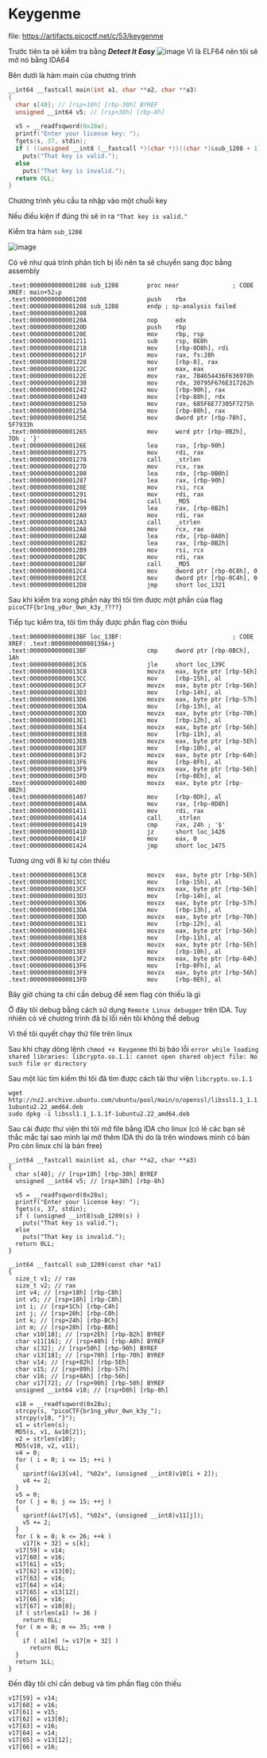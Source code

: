 # Keygenme
file: https://artifacts.picoctf.net/c/53/keygenme

Trước tiên ta sẽ kiểm tra bằng ***Detect It Easy***
![image](https://hackmd.io/_uploads/HyrUvJnv0.png)
Vì là ELF64 nên tôi sẽ mở nó bằng IDA64

Bên dưới là hàm main của chương trình

```c =
__int64 __fastcall main(int a1, char **a2, char **a3)
{
  char s[40]; // [rsp+10h] [rbp-30h] BYREF
  unsigned __int64 v5; // [rsp+38h] [rbp-8h]

  v5 = __readfsqword(0x28u);
  printf("Enter your license key: ");
  fgets(s, 37, stdin);
  if ( ((unsigned __int8 (__fastcall *)(char *))((char *)&sub_1208 + 1))(s) )
    puts("That key is valid.");
  else
    puts("That key is invalid.");
  return 0LL;
}
```
Chương trình yêu cầu ta nhập vào một chuỗi key

Nếu điều kiện if đúng thì sẽ in ra `"That key is valid."`

Kiểm tra hàm `sub_1208` 

![image](https://hackmd.io/_uploads/rks3hJhPR.png)

Có vẻ như quá trình phân tích bị lỗi nên ta sẽ chuyển sang đọc bằng assembly 
```
.text:0000000000001208 sub_1208        proc near               ; CODE XREF: main+52↓p
.text:0000000000001208                 push    rbx
.text:0000000000001208 sub_1208        endp ; sp-analysis failed
.text:0000000000001208
.text:000000000000120A                 nop     edx
.text:000000000000120D                 push    rbp
.text:000000000000120E                 mov     rbp, rsp
.text:0000000000001211                 sub     rsp, 0E0h
.text:0000000000001218                 mov     [rbp-0D8h], rdi
.text:000000000000121F                 mov     rax, fs:28h
.text:0000000000001228                 mov     [rbp-8], rax
.text:000000000000122C                 xor     eax, eax
.text:000000000000122E                 mov     rax, 7B4654436F636970h
.text:0000000000001238                 mov     rdx, 30795F676E317262h
.text:0000000000001242                 mov     [rbp-90h], rax
.text:0000000000001249                 mov     [rbp-88h], rdx
.text:0000000000001250                 mov     rax, 6B5F6E77305F7275h
.text:000000000000125A                 mov     [rbp-80h], rax
.text:000000000000125E                 mov     dword ptr [rbp-78h], 5F7933h
.text:0000000000001265                 mov     word ptr [rbp-0B2h], 7Dh ; '}'
.text:000000000000126E                 lea     rax, [rbp-90h]
.text:0000000000001275                 mov     rdi, rax
.text:0000000000001278                 call    _strlen
.text:000000000000127D                 mov     rcx, rax
.text:0000000000001280                 lea     rdx, [rbp-0B0h]
.text:0000000000001287                 lea     rax, [rbp-90h]
.text:000000000000128E                 mov     rsi, rcx
.text:0000000000001291                 mov     rdi, rax
.text:0000000000001294                 call    _MD5
.text:0000000000001299                 lea     rax, [rbp-0B2h]
.text:00000000000012A0                 mov     rdi, rax
.text:00000000000012A3                 call    _strlen
.text:00000000000012A8                 mov     rcx, rax
.text:00000000000012AB                 lea     rdx, [rbp-0A0h]
.text:00000000000012B2                 lea     rax, [rbp-0B2h]
.text:00000000000012B9                 mov     rsi, rcx
.text:00000000000012BC                 mov     rdi, rax
.text:00000000000012BF                 call    _MD5
.text:00000000000012C4                 mov     dword ptr [rbp-0C8h], 0
.text:00000000000012CE                 mov     dword ptr [rbp-0C4h], 0
.text:00000000000012D8                 jmp     short loc_1321
```
Sau khi kiểm tra xong phần này thì tôi tìm được một phần của flag `picoCTF{br1ng_y0ur_0wn_k3y_????}`

Tiếp tục kiểm tra, tôi tìm thấy được phần flag còn thiếu 
```
.text:00000000000013BF loc_13BF:                               ; CODE XREF: .text:000000000000139A↑j
.text:00000000000013BF                 cmp     dword ptr [rbp-0BCh], 1Ah
.text:00000000000013C6                 jle     short loc_139C
.text:00000000000013C8                 movzx   eax, byte ptr [rbp-5Eh]
.text:00000000000013CC                 mov     [rbp-15h], al
.text:00000000000013CF                 movzx   eax, byte ptr [rbp-56h]
.text:00000000000013D3                 mov     [rbp-14h], al
.text:00000000000013D6                 movzx   eax, byte ptr [rbp-57h]
.text:00000000000013DA                 mov     [rbp-13h], al
.text:00000000000013DD                 movzx   eax, byte ptr [rbp-70h]
.text:00000000000013E1                 mov     [rbp-12h], al
.text:00000000000013E4                 movzx   eax, byte ptr [rbp-56h]
.text:00000000000013E8                 mov     [rbp-11h], al
.text:00000000000013EB                 movzx   eax, byte ptr [rbp-5Eh]
.text:00000000000013EF                 mov     [rbp-10h], al
.text:00000000000013F2                 movzx   eax, byte ptr [rbp-64h]
.text:00000000000013F6                 mov     [rbp-0Fh], al
.text:00000000000013F9                 movzx   eax, byte ptr [rbp-56h]
.text:00000000000013FD                 mov     [rbp-0Eh], al
.text:0000000000001400                 movzx   eax, byte ptr [rbp-0B2h]
.text:0000000000001407                 mov     [rbp-0Dh], al
.text:000000000000140A                 mov     rax, [rbp-0D8h]
.text:0000000000001411                 mov     rdi, rax
.text:0000000000001414                 call    _strlen
.text:0000000000001419                 cmp     rax, 24h ; '$'
.text:000000000000141D                 jz      short loc_1426
.text:000000000000141F                 mov     eax, 0
.text:0000000000001424                 jmp     short loc_1475
```

Tương ứng với 8 kí tự còn thiếu 
```
.text:00000000000013C8                 movzx   eax, byte ptr [rbp-5Eh]
.text:00000000000013CC                 mov     [rbp-15h], al
.text:00000000000013CF                 movzx   eax, byte ptr [rbp-56h]
.text:00000000000013D3                 mov     [rbp-14h], al
.text:00000000000013D6                 movzx   eax, byte ptr [rbp-57h]
.text:00000000000013DA                 mov     [rbp-13h], al
.text:00000000000013DD                 movzx   eax, byte ptr [rbp-70h]
.text:00000000000013E1                 mov     [rbp-12h], al
.text:00000000000013E4                 movzx   eax, byte ptr [rbp-56h]
.text:00000000000013E8                 mov     [rbp-11h], al
.text:00000000000013EB                 movzx   eax, byte ptr [rbp-5Eh]
.text:00000000000013EF                 mov     [rbp-10h], al
.text:00000000000013F2                 movzx   eax, byte ptr [rbp-64h]
.text:00000000000013F6                 mov     [rbp-0Fh], al
.text:00000000000013F9                 movzx   eax, byte ptr [rbp-56h]
.text:00000000000013FD                 mov     [rbp-0Eh], al
```
Bây giờ chúng ta chỉ cần debug để xem flag còn thiếu là gì 

Ở đây tôi debug bằng cách sử dụng `Remote Linux debugger` trên IDA. Tuy nhiên có vẻ chương trình đã bị lỗi nên tôi không thể debug 

Vì thế tôi quyết chạy thử file trên linux 

Sau khi chạy dòng lệnh `chmod +x Keygenme` thì bị báo lỗi
`error while loading shared libraries: libcrypto.so.1.1: cannot open shared object file: No such file or directory`

Sau một lúc tìm kiếm thì tôi đã tìm được cách tải thư viện `libcrypto.so.1.1`
```
wget http://nz2.archive.ubuntu.com/ubuntu/pool/main/o/openssl/libssl1.1_1.1.1f-1ubuntu2.22_amd64.deb
sudo dpkg -i libssl1.1_1.1.1f-1ubuntu2.22_amd64.deb
```

Sau cài được thư viện thì tôi mở file bằng IDA cho linux (có lẽ các bạn sẽ thắc mắc tại sao mình lại mở thêm IDA thì do là trên windows mình có bản Pro còn linux chỉ là bản free)

```c=
__int64 __fastcall main(int a1, char **a2, char **a3)
{
  char s[40]; // [rsp+10h] [rbp-30h] BYREF
  unsigned __int64 v5; // [rsp+38h] [rbp-8h]

  v5 = __readfsqword(0x28u);
  printf("Enter your license key: ");
  fgets(s, 37, stdin);
  if ( (unsigned __int8)sub_1209(s) )
    puts("That key is valid.");
  else
    puts("That key is invalid.");
  return 0LL;
}
```
```c=
__int64 __fastcall sub_1209(const char *a1)
{
  size_t v1; // rax
  size_t v2; // rax
  int v4; // [rsp+18h] [rbp-C8h]
  int v5; // [rsp+18h] [rbp-C8h]
  int i; // [rsp+1Ch] [rbp-C4h]
  int j; // [rsp+20h] [rbp-C0h]
  int k; // [rsp+24h] [rbp-BCh]
  int m; // [rsp+28h] [rbp-B8h]
  char v10[18]; // [rsp+2Eh] [rbp-B2h] BYREF
  char v11[16]; // [rsp+40h] [rbp-A0h] BYREF
  char s[32]; // [rsp+50h] [rbp-90h] BYREF
  char v13[18]; // [rsp+70h] [rbp-70h] BYREF
  char v14; // [rsp+82h] [rbp-5Eh]
  char v15; // [rsp+89h] [rbp-57h]
  char v16; // [rsp+8Ah] [rbp-56h]
  char v17[72]; // [rsp+90h] [rbp-50h] BYREF
  unsigned __int64 v18; // [rsp+D8h] [rbp-8h]

  v18 = __readfsqword(0x28u);
  strcpy(s, "picoCTF{br1ng_y0ur_0wn_k3y_");
  strcpy(v10, "}");
  v1 = strlen(s);
  MD5(s, v1, &v10[2]);
  v2 = strlen(v10);
  MD5(v10, v2, v11);
  v4 = 0;
  for ( i = 0; i <= 15; ++i )
  {
    sprintf(&v13[v4], "%02x", (unsigned __int8)v10[i + 2]);
    v4 += 2;
  }
  v5 = 0;
  for ( j = 0; j <= 15; ++j )
  {
    sprintf(&v17[v5], "%02x", (unsigned __int8)v11[j]);
    v5 += 2;
  }
  for ( k = 0; k <= 26; ++k )
    v17[k + 32] = s[k];
  v17[59] = v14;
  v17[60] = v16;
  v17[61] = v15;
  v17[62] = v13[0];
  v17[63] = v16;
  v17[64] = v14;
  v17[65] = v13[12];
  v17[66] = v16;
  v17[67] = v10[0];
  if ( strlen(a1) != 36 )
    return 0LL;
  for ( m = 0; m <= 35; ++m )
  {
    if ( a1[m] != v17[m + 32] )
      return 0LL;
  }
  return 1LL;
}
```
Đến đây tôi chỉ cần debug và tìm phần flag còn thiếu
```
v17[59] = v14;
v17[60] = v16;
v17[61] = v15;
v17[62] = v13[0];
v17[63] = v16;
v17[64] = v14;
v17[65] = v13[12];
v17[66] = v16;
```
